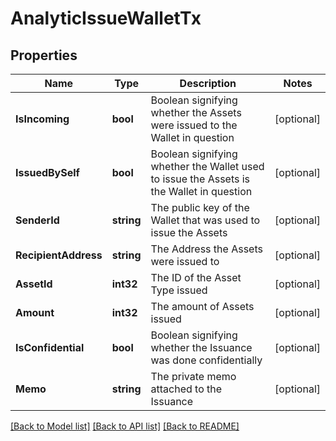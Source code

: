 # AnalyticIssueWalletTx

## Properties
Name | Type | Description | Notes
------------ | ------------- | ------------- | -------------
**IsIncoming** | **bool** | Boolean signifying whether the Assets were issued to the Wallet in question | [optional] 
**IssuedBySelf** | **bool** | Boolean signifying whether the Wallet used to issue the Assets is the Wallet in question | [optional] 
**SenderId** | **string** | The public key of the Wallet that was used to issue the Assets | [optional] 
**RecipientAddress** | **string** | The Address the Assets were issued to | [optional] 
**AssetId** | **int32** | The ID of the Asset Type issued | [optional] 
**Amount** | **int32** | The amount of Assets issued | [optional] 
**IsConfidential** | **bool** | Boolean signifying whether the Issuance was done confidentially | [optional] 
**Memo** | **string** | The private memo attached to the Issuance | [optional] 

[[Back to Model list]](../README.md#documentation-for-models) [[Back to API list]](../README.md#documentation-for-api-endpoints) [[Back to README]](../README.md)


